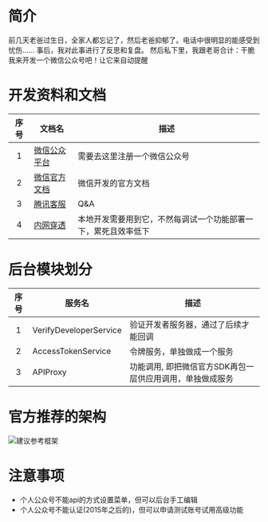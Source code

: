 # 简介
前几天老爸过生日，全家人都忘记了，然后老爸抑郁了。电话中很明显的能感受到忧伤......
事后，我对此事进行了反思和复盘。
然后私下里，我跟老哥合计：干脆我来开发一个微信公众号吧！让它来自动提醒

# 开发资料和文档
序号 | 文档名 |  描述  
:-:|-|-
1 | [微信公众平台](https://mp.weixin.qq.com/) | 需要去这里注册一个微信公众号 |
2 | [微信官方文档](https://developers.weixin.qq.com/doc/) | 微信开发的官方文档 |
3 | [腾讯客服](https://kf.qq.com/product/weixinmp.html#hid=hot_faq) | Q&A |
4 | [内网穿透](https://natapp.cn/) | 本地开发需要用到它，不然每调试一个功能部署一下，累死且效率低下 |

# 后台模块划分
| 序号 | 服务名 | 描述 |
| :-: | - | - |
| 1 | VerifyDeveloperService | 验证开发者服务器，通过了后续才能回调 |
| 2 | AccessTokenService | 令牌服务，单独做成一个服务 |
| 3 | APIProxy | 功能调用, 即把微信官方SDK再包一层供应用调用，单独做成服务 |

# 官方推荐的架构
![建议参考框架](https://github.com/wltos/project/blob/feature/weixin/assets/20200506_01.jpg?raw=true)

# 注意事项
- 个人公众号不能api的方式设置菜单，但可以后台手工编辑
- 个人公众号不能认证(2015年之后的)，但可以申请测试账号试用高级功能

